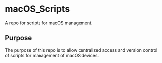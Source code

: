 macOS_Scripts
===========
A repo for scripts for macOS management. 

Purpose
-------
The purpose of this repo is to allow centralized access and version control of scripts for management of macOS devices.

